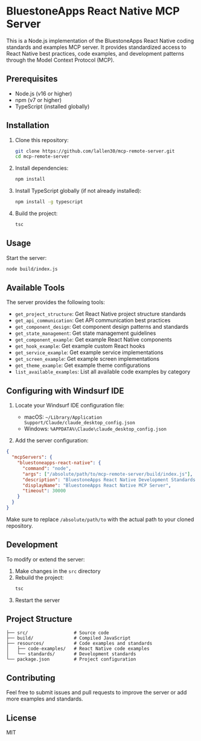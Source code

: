 # BluestoneApps React Native MCP Server

This is a Node.js implementation of the BluestoneApps React Native coding standards and examples MCP server. It provides standardized access to React Native best practices, code examples, and development patterns through the Model Context Protocol (MCP).

## Prerequisites

- Node.js (v16 or higher)
- npm (v7 or higher)
- TypeScript (installed globally)

## Installation

1. Clone this repository:
   ```bash
   git clone https://github.com/lallen30/mcp-remote-server.git
   cd mcp-remote-server
   ```

2. Install dependencies:
   ```bash
   npm install
   ```

3. Install TypeScript globally (if not already installed):
   ```bash
   npm install -g typescript
   ```

4. Build the project:
   ```bash
   tsc
   ```

## Usage

Start the server:

```bash
node build/index.js
```

## Available Tools

The server provides the following tools:

- `get_project_structure`: Get React Native project structure standards
- `get_api_communication`: Get API communication best practices
- `get_component_design`: Get component design patterns and standards
- `get_state_management`: Get state management guidelines
- `get_component_example`: Get example React Native components
- `get_hook_example`: Get example custom React hooks
- `get_service_example`: Get example service implementations
- `get_screen_example`: Get example screen implementations
- `get_theme_example`: Get example theme configurations
- `list_available_examples`: List all available code examples by category

## Configuring with Windsurf IDE

1. Locate your Windsurf IDE configuration file:
   - macOS: `~/Library/Application Support/Claude/claude_desktop_config.json`
   - Windows: `%APPDATA%\Claude\claude_desktop_config.json`

2. Add the server configuration:

```json
{
  "mcpServers": {
    "bluestoneapps-react-native": {
      "command": "node",
      "args": ["/absolute/path/to/mcp-remote-server/build/index.js"],
      "description": "BluestoneApps React Native Development Standards and Examples",
      "displayName": "BluestoneApps React Native MCP Server",
      "timeout": 30000
    }
  }
}
```

Make sure to replace `/absolute/path/to` with the actual path to your cloned repository.

## Development

To modify or extend the server:

1. Make changes in the `src` directory
2. Rebuild the project:
   ```bash
   tsc
   ```
3. Restart the server

## Project Structure

```
├── src/                 # Source code
├── build/               # Compiled JavaScript
├── resources/           # Code examples and standards
│   ├── code-examples/   # React Native code examples
│   └── standards/       # Development standards
└── package.json         # Project configuration
```

## Contributing

Feel free to submit issues and pull requests to improve the server or add more examples and standards.

## License

MIT
